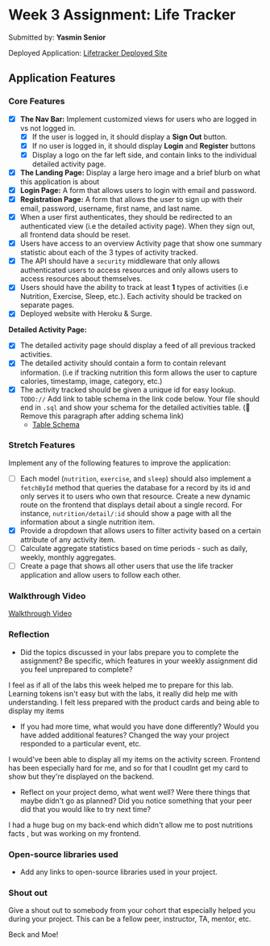 # Week 3 Assignment: Life Tracker

Submitted by: **Yasmin Senior**

Deployed Application: [Lifetracker Deployed Site](https://plant_mom.surge.sh/)

## Application Features

### Core Features

- [x] **The Nav Bar:** Implement customized views for users who are logged in vs not logged in.
  - [x] If the user is logged in, it should display a **Sign Out** button.
  - [x] If no user is logged in, it should display **Login** and **Register** buttons
  - [x] Display a logo on the far left side, and contain links to the individual detailed activity page.
- [x] **The Landing Page:** Display a large hero image and a brief blurb on what this application is about
- [x] **Login Page:** A form that allows users to login with email and password.
- [x] **Registration Page:** A form that allows the user to sign up with their email, password, username, first name, and last name.
- [x] When a user first authenticates, they should be redirected to an authenticated view (i.e the detailed activity page). When they sign out, all frontend data should be reset.
- [x] Users have access to an overview Activity page that show one summary statistic about each of the 3 types of activity tracked.
- [x] The API should have a `security` middleware that only allows authenticated users to access resources and only allows users to access resources about themselves.
- [x] Users should have the ability to track at least **1** types of activities (i.e Nutrition, Exercise, Sleep, etc.). Each activity should be tracked on separate pages.
- [x] Deployed website with Heroku & Surge.

**Detailed Activity Page:**

- [x] The detailed activity page should display a feed of all previous tracked activities.
- [x] The detailed activity should contain a form to contain relevant information. (i.e if tracking nutrition this form allows the user to capture calories, timestamp, image, category, etc.)
- [x] The activity tracked should be given a unique id for easy lookup.
      `TODO://` Add link to table schema in the link code below. Your file should end in `.sql` and show your schema for the detailed activities table. (🚫 Remove this paragraph after adding schema link)
  - [Table Schema](https://github.com/yasminsenior02/lifetracker-starter/blob/main/lifetime_api/life-time-schema.sql)


### Stretch Features

Implement any of the following features to improve the application:

- [ ] Each model (`nutrition`, `exercise`, and `sleep`) should also implement a `fetchById` method that queries the database for a record by its id and only serves it to users who own that resource. Create a new dynamic route on the frontend that displays detail about a single record. For instance, `nutrition/detail/:id` should show a page with all the information about a single nutrition item.
- [x] Provide a dropdown that allows users to filter activity based on a certain attribute of any activity item.
- [ ] Calculate aggregate statistics based on time periods - such as daily, weekly, monthly aggregates.
- [ ] Create a page that shows all other users that use the life tracker application and allow users to follow each other.

### Walkthrough Video



[Walkthrough Video](https://www.loom.com/share/b9abb5e0a17946b7bf3240b67a231d36)

### Reflection

- Did the topics discussed in your labs prepare you to complete the assignment? Be specific, which features in your weekly assignment did you feel unprepared to complete?

I feel as if all of the labs this week helped me to prepare for this lab. Learning tokens isn't easy but with the labs, it really did help me with understanding. I felt less prepared with the product cards and being able to display my items

- If you had more time, what would you have done differently? Would you have added additional features? Changed the way your project responded to a particular event, etc.

I would've been able to display all my items on the activity screen. Frontend has been especially hard for me, and so for that I coudlnt get my card to show but they're displayed on the backend.

- Reflect on your project demo, what went well? Were there things that maybe didn't go as planned? Did you notice something that your peer did that you would like to try next time?

I had a huge bug on my back-end which didn't allow me to post nutritions facts , but was working on my frontend.

### Open-source libraries used

- Add any links to open-source libraries used in your project.

### Shout out

Give a shout out to somebody from your cohort that especially helped you during your project. This can be a fellow peer, instructor, TA, mentor, etc.

Beck and Moe!
